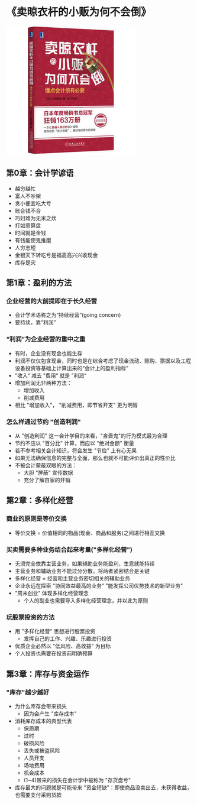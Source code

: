 # 《卖晾衣杆的小贩为何不会倒》

![9787111546115](../../static/img/9787111546115.jpg)

## 第0章：会计学谚语

- 越穷越忙
- 富人不吵架
- 贪小便宜吃大亏
- 账合钱不合
- 巧妇难为无米之炊
- 打如意算盘
- 时间就是金钱
- 有钱能使鬼推磨
- 人穷志短
- 金银天下转吃亏是福高高兴兴收现金
- 库存是灾

## 第1章：盈利的方法

### 企业经营的大前提即在于长久经营

- 会计学术语称之为“持续经营”(going concern)
- 要持续，靠“利润”

### “利润”为企业经营的重中之重

- 有时，企业没有现金也能生存
- 利润不仅仅包含现金，同时也是在综合考虑了现金流动、赊购、票据以及工程设备投资等基础上计算出来的“会计上的盈利指标”
- ”收入“ 减去 ”费用“ 就是 ”利润“
- 增加利润无非两种方法：
  - 增加收入
  - 削减费用
- 相比 "增加收入"， "削减费用，即节省开支" 更为明智

### 怎么样通过节约 "创造利润"

- 从 "创造利润" 这一会计学目的来看，"吝啬鬼"的行为模式最为合理
- 节约不应以 "百分比" 计算，而应以 "绝对金额" 衡量
- 若不参考相关会计知识，将会发生 "节俭" 上有心无果
- 如果无法确保信息的完整与全面，那么也就不可能评价出真正的性价比
- 不被会计蒙蔽双眼的方法：
  - 大胆 "屏蔽" 宣传数据
  - 充分了解自家的开销

## 第2章：多样化经营

### 商业的原则是等价交换

- 等价交换 = 价值相同的物品(现金、商品和服务)之间进行相互交换

### 买卖需要多种业务结合起来考量("多样化经营")

- 无须完全依靠主营业务，如果辅助业务能盈利，生意就能持续
- 主营业务和辅助业务不能过分分散，将两者紧密结合是关键
- 多样化经营 = 经营和主营业务密切相关的辅助业务
- 企业永远在探索 "协同效益最高的业务" "能发挥公司优势技术的新型业务"
- "周末创业" 体现多样化经营理念
  - 个人的副业也需要导入多样化经营理念，并以此为原则

### 玩股票投资的方法

- 用 "多样化经营" 思想进行股票投资
  - 发挥自己的工作、兴趣、乐趣进行投资
- 优质企业必然以 "低风险、高收益" 为目标
- 个人投资也需要在投资前明确预算

## 第3章：库存与资金运作

### "库存"越少越好

- 为什么库存会带来损失
  - 因为会产生 "库存成本"
- 消耗库存成本的典型代表
  - 保质期
  - 过时
  - 破损风险
  - 丢失或被盗风险
  - 人员开支
  - 场地费用
  - 机会成本
  - (1~4)带来的损失在会计学中被称为 "存货盘亏"
- 库存最大的问题就是可能带来 "资金短缺"：即使商品没卖出去，未获得收益，也需要支付采购货款